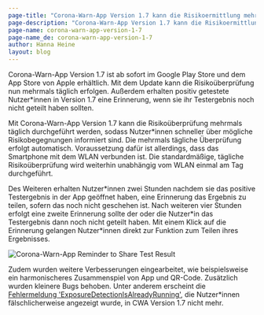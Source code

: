```yaml
---
page-title: "Corona-Warn-App Version 1.7 kann die Risikoermittlung mehrmals täglich durchführen"
page-description: "Corona-Warn-App Version 1.7 kann die Risikoermittlung mehrmals täglich durchführen"
page-name: corona-warn-app-version-1-7
page-name_de: corona-warn-app-version-1-7
author: Hanna Heine
layout: blog
---
```


Corona-Warn-App Version 1.7 ist ab sofort im Google Play Store und dem App Store von Apple erhältlich. Mit dem Update kann die Risikoüberprüfung nun mehrmals täglich erfolgen. Außerdem erhalten positiv getestete Nutzer*innen in Version 1.7 eine Erinnerung, wenn sie ihr Testergebnis noch nicht geteilt haben sollten. 
 
 
<!-- overview -->

Mit Corona-Warn-App Version 1.7 kann die Risikoüberprüfung mehrmals täglich durchgeführt werden, sodass Nutzer*innen schneller über mögliche Risikobegegnungen informiert sind. Die mehrmals tägliche Überprüfung erfolgt automatisch. Voraussetzung dafür ist allerdings, dass das Smartphone mit dem WLAN verbunden ist. Die standardmäßige, tägliche Risikoüberprüfung wird weiterhin unabhängig vom WLAN einmal am Tag durchgeführt.  

Des Weiteren erhalten Nutzer\*innen zwei Stunden nachdem sie das positive Testergebnis in der App geöffnet haben, eine Erinnerung das Ergebnis zu teilen, sofern das noch nicht geschehen ist. Nach weiteren vier Stunden erfolgt eine zweite Erinnerung sollte der oder die Nutzer\*in das Testergebnis dann noch nicht geteilt haben. Mit einem Klick auf die Erinnerung gelangen Nutzer\*innen direkt zur Funktion zum Teilen ihres Ergebnisses.  
 
<img src="./reminder-test-result-1-7.jpg" title="Corona-Warn-App Reminder to Share Test Result" style="valign: center">
 
Zudem wurden weitere Verbesserungen eingearbeitet, wie beispielsweise ein harmonischeres Zusammenspiel von App und QR-Code. Zusätzlich wurden kleinere Bugs behoben. Unter anderem erscheint die [Fehlermeldung 'ExposureDetectionIsAlreadyRunning'](https://www.coronawarn.app/de/faq/#ExposureDetectionIsAlreadyRunning), die Nutzer\*innen fälschlicherweise angezeigt wurde, in CWA Version 1.7 nicht mehr.  

